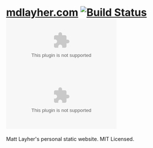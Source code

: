 # [mdlayher.com](https://mdlayher.com) [![Build Status](https://travis-ci.org/mdlayher/mdlayher.com.svg?branch=master)](https://travis-ci.org/mdlayher/mdlayher.com) [![GoDoc](https://godoc.org/github.com/mdlayher/mdlayher.com?status.svg)](https://godoc.org/github.com/mdlayher/mdlayher.com) [![Go Report Card](https://goreportcard.com/badge/github.com/mdlayher/mdlayher.com)](https://goreportcard.com/report/github.com/mdlayher/mdlayher.com)

Matt Layher's personal static website. MIT Licensed.
